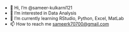 - 👋 Hi, I’m @sameer-kulkarni121
- 👀 I’m interested in Data Analysis 
- 🌱 I’m currently learning RStudio, Python, Excel, MatLab
- 📫 How to reach me sameerk70700@gmail.com

<!---
sameer-kulkarni121/sameer-kulkarni121 is a ✨ special ✨ repository because its `README.md` (this file) appears on your GitHub profile.
You can click the Preview link to take a look at your changes.
--->
